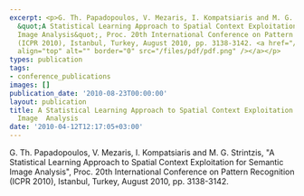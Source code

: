 ```yaml
---
excerpt: <p>G. Th. Papadopoulos, V. Mezaris, I. Kompatsiaris and M. G. Strintzis,
  &quot;A Statistical Learning Approach to Spatial Context Exploitation for Semantic
  Image Analysis&quot;, Proc. 20th International Conference on Pattern Recognition
  (ICPR 2010), Istanbul, Turkey, August 2010, pp. 3138-3142. <a href="/files/icpr10.pdf"><img
  align="top" alt="" border="0" src="/files/pdf/pdf.png" /></a></p>
types: publication
tags:
- conference_publications
images: []
publication_date: '2010-08-23T00:00:00'
layout: publication
title: A Statistical Learning Approach to Spatial Context Exploitation for Semantic
  Image  Analysis
date: '2010-04-12T12:17:05+03:00'
---
```

<p>G. Th. Papadopoulos, V. Mezaris, I. Kompatsiaris and M. G. Strintzis, &quot;A Statistical Learning Approach to Spatial Context Exploitation for Semantic Image Analysis&quot;, Proc. 20th International Conference on Pattern Recognition (ICPR 2010), Istanbul, Turkey, August 2010, pp. 3138-3142. <a href="/files/icpr10.pdf"><img align="top" alt="" border="0" src="/files/pdf/pdf.png" /></a></p>
